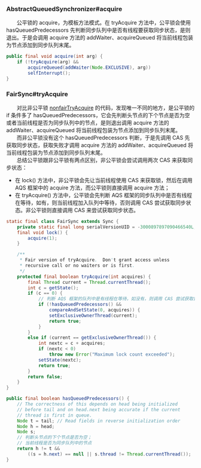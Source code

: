 ### AbstractQueuedSynchronizer#acquire
　　公平锁的 acquire，为模板方法模式。在 tryAcquire 方法中，公平锁会使用 hasQueuedPredecessors 先判断同步队列中是否有线程要获取同步状态，是则退出。于是会调用 acquire 方法的 addWaiter、acquireQueued 将当前线程包装为节点添加到同步队列末尾。

```java
public final void acquire(int arg) {
    if (!tryAcquire(arg) &&
        acquireQueued(addWaiter(Node.EXCLUSIVE), arg))
        selfInterrupt();
}
 ```

### FairSync#tryAcquire
　　对比非公平锁 [nonfairTryAcquire](https://github.com/martin-1992/Java-Lock-Notes/blob/master/AQS%20%E6%A1%86%E6%9E%B6%E5%8D%B3%E5%85%B6%E5%AD%90%E7%B1%BB%E6%BA%90%E7%A0%81%E5%88%86%E6%9E%90/%E5%AD%90%E7%B1%BB%E5%AE%9E%E7%8E%B0/ReentrantLock/NonfairSync.md) 的代码，发现唯一不同的地方，是公平锁的 if 条件多了 hasQueuedPredecessors，它会先判断头节点的下个节点是否为空或者当前线程是否为同步队列中的节点，是则退出调用 acquire 方法的 addWaiter、acquireQueued 将当前线程包装为节点添加到同步队列末尾。<br />
　　而非公平锁没有这个 hasQueuedPredecessors 判断，于是先调用 CAS 先获取同步状态，获取失败才调用 acquire 方法的 addWaiter、acquireQueued 将当前线程包装为节点添加到同步队列末尾。<br />
　　总结公平锁跟非公平锁有两点区别，非公平锁会尝试调用两次 CAS 来获取同步状态：
  
- 在 lock() 方法中，非公平锁会先让当前线程使用 CAS 来获取锁，然后在调用 AQS 框架中的 acquire 方法，而公平锁则直接调用 acquire 方法；
- 在 tryAcquire() 方法中，公平锁会先判断 AQS 框架的同步队列中是否有线程在等待，如有，则当前线程加入队列中等待，否则调用 CAS 尝试获取同步状态。非公平锁则直接调用 CAS 来尝试获取同步状态。

```java
static final class FairSync extends Sync {
    private static final long serialVersionUID = -3000897897090466540L;
    final void lock() {
        acquire(1);
    }

    /**
     * Fair version of tryAcquire.  Don't grant access unless
     * recursive call or no waiters or is first.
     */
    protected final boolean tryAcquire(int acquires) {
        final Thread current = Thread.currentThread();
        int c = getState();
        if (c == 0) {
            // 判断 AQS 框架的队列中是有线程在等待，如没有，则调用 CAS 尝试获取锁
            if (!hasQueuedPredecessors() &&
                compareAndSetState(0, acquires)) {
                setExclusiveOwnerThread(current);
                return true;
            }
        }
        else if (current == getExclusiveOwnerThread()) {
            int nextc = c + acquires;
            if (nextc < 0)
                throw new Error("Maximum lock count exceeded");
            setState(nextc);
            return true;
        }
        return false;
    }
}

public final boolean hasQueuedPredecessors() {
    // The correctness of this depends on head being initialized
    // before tail and on head.next being accurate if the current
    // thread is first in queue.
    Node t = tail; // Read fields in reverse initialization order
    Node h = head;
    Node s;
    // 判断头节点的下个节点是否为空；
    // 当前线程是否为同步队列中的节点
    return h != t &&
        ((s = h.next) == null || s.thread != Thread.currentThread());
}
```
